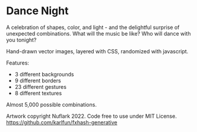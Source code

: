 # Dance Night

A celebration of shapes, color, and light - and the delightful surprise of unexpected combinations. What will the music be like? Who will dance with you tonight? 

Hand-drawn vector images, layered with CSS, randomized with javascript. 

Features:
* 3 different backgrounds
* 9 different borders
* 23 different gestures
* 8 different textures

Almost 5,000 possible combinations. 

Artwork copyright Nuflark 2022. Code free to use under MIT License. https://github.com/karlfun/fxhash-generative
